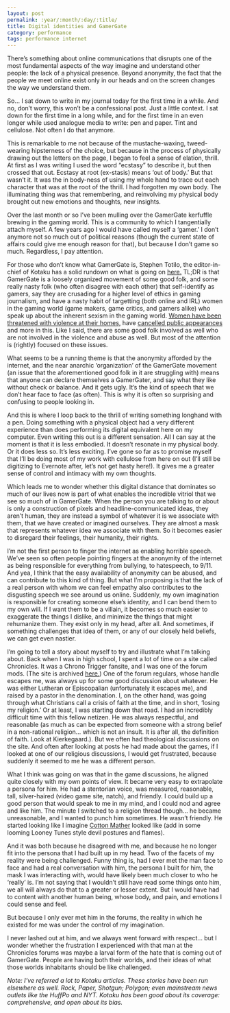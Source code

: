 ```yaml
---
layout: post
permalink: :year/:month/:day/:title/
title: Digital identities and GamerGate
category: performance
tags: performance internet
---
```



There’s something about online communications that disrupts one of the most fundamental aspects of the way imagine and understand other people: the lack of a physical presence. Beyond anonymity, the fact that the people we meet online exist only in our heads and on the screen changes the way we understand them.

<!-- more -->

So… I sat down to write in my journal today for the first time in a while. And no, don’t worry, this won’t be a confessional post. Just a little context. I sat down for the first time in a long while, and for the first time in an even longer while used analogue media to write: pen and paper. Tint and cellulose. Not often I do that anymore.

This is remarkable to me not because of the mustache-waxing, tweed-wearing hipsterness of the choice, but because in the process of physically drawing out the letters on the page, I began to feel a sense of elation, thrill. At first as I was writing I used the word “ecstasy” to describe it, but then crossed that out. Ecstasy at root (ex-stasis) means ‘out of body.’ But that wasn’t it. It was the in body-ness of using my whole hand to trace out each character that was at the root of the thrill. I had forgotten my own body. The illuminating thing was that remembering, and reinvolving my physical body brought out new emotions and thoughts, new insights.

Over the last month or so I’ve been mulling over the GamerGate kerfuffle brewing in the gaming world. This is a community to which I tangentially attach myself. A few years ago I would have called myself a ‘gamer.’ I don’t anymore not so much out of political reasons (though the current state of affairs could give me enough reason for that), but because I don’t game so much. Regardless, I pay attention.

For those who don’t know what GamerGate is, Stephen Totilo, the editor-in-chief of Kotaku has a solid rundown on what is going on <a href="http://kotaku.com/about-gamergate-1630707501" alt ="Kotaku on GamerGate">here.</a>  TL;DR is that GamerGate is a loosely organized movement of some good folk, and some really nasty folk (who often disagree with each other) that self-identify as gamers, say they are crusading for a higher level of ethics in gaming journalism, and have a nasty habit of targetting (both online and IRL) women in the gaming world (game makers, game critics, and gamers alike) who speak up about the inherent sexism in the gaming world. <a href="http://kotaku.com/another-woman-in-gaming-flees-home-following-death-thre-1645280338" alt="Zoe Quinn threatened at her home">Women have been threatened with violence at their homes,</a> have <a href="http://kotaku.com/terror-threat-targets-anita-sarkeesian-for-speaking-at-1646371245" alt="Anita Sarkeesian cancels talk after bomb threat">cancelled public appearances</a> and more in this. Like I said, there are some good folk involved as well who are not involved in the violence and abuse as well. But most of the attention is (rightly) focused on these issues.

What seems to be a running theme is that the anonymity afforded by the internet, and the near anarchic ‘organization’ of the GamerGate movement (an issue that the aforementioned good folk in it are struggling with) means that anyone can declare themselves a GamerGater, and say what they like without check or balance. And it gets ugly. It’s the kind of speech that we don’t hear face to face (as often). This is why it is often so surprising and confusing to people looking in.

And this is where I loop back to the thrill of writing something longhand with a pen. Doing something with a physical object had a very different experience than does performing its digital equivalent here on my computer. Even writing this out is a different sensation. All I can say at the moment is that it is less embodied. It doesn’t resonate in my physical body. Or it does less so. It’s less exciting. I’ve gone so far as to promise myself that I’ll be doing most of my work with cellulose from here on out (I’ll still be digitizing to Evernote after, let’s not get hasty here!). It gives me a greater sense of control and intimacy with my own thoughts.

Which leads me to wonder whether this digital distance that dominates so much of our lives now is part of what enables the incredible vitriol that we see so much of in GamerGate. When the person you are talking to or about is only a construction of pixels and headline-communicated ideas, they aren’t human, they are instead a symbol of whatever it is we associate with them, that we have created or imagined ourselves. They are almost a mask that represents whatever idea we associate with them. So it becomes easier to disregard their feelings, their humanity, their rights.

I’m not the first person to finger the internet as enabling horrible speech. We’ve seen so often people pointing fingers at the anonymity of the internet as being responsible for everything from bullying, to hatespeech, to 9/11. And yea, I think that the easy availability of anonymity can be abused, and can contribute to this kind of thing. But what I’m proposing is that the lack of a real person with whom we can feel empathy also contributes to the disgusting speech we see around us online. Suddenly, my own imagination is responsible for creating someone else’s identity, and I can bend them to my own will. If I want them to be a villain, it becomes so much easier to exaggerate the things I dislike, and minimize the things that might rehumanize them. They exist only in my head, after all. And sometimes, if something challenges that idea of them, or any of our closely held beliefs, we can get even nastier.

I’m going to tell a story about myself to try and illustrate what I’m talking about. Back when I was in high school, I spent a lot of time on a site called Chronicles. It was a Chrono Trigger fansite, and I was one of the forum mods. (The site is archived <a href="http://gamespy-archives.quaddicted.com/sites/www.rpgplanet.com/chrono/nw_staff.shtml.html" alt="archive of Chrono Trigger Chronicles">here.</a>) One of the forum regulars, whose handle escapes me, was always up for some good discussion about whatever. He was either Lutheran or Episcopalian (unfortunately it escapes me), and raised by a pastor in the denomination. I, on the other hand, was going through what Christians call a crisis of faith at the time, and in short, ‘losing my religion.’ Or at least, I was starting down that road. I had an incredibly difficult time with this fellow netizen. He was always respectful, and reasonable (as much as can be expected from someone with a strong belief in a non-rational religion… which is not an insult. It is after all, the definition of faith. Look at Kierkegaard.). But we often had theological discussions on the site. And often after looking at posts he had made about the games, if I looked at one of our religious discussions, I would get frustrated, because suddenly it seemed to me he was a different person.

What I think was going on was that in the game discussions, he aligned quite closely with my own points of view. It became very easy to extrapolate a persona for him. He had a stentorian voice, was measured, reasonable, tall, silver-haired (video game site, natch), and friendly. I could build up a good person that would speak to me in my mind, and I could nod and agree and like him. The minute I switched to a religion thread though… he became unreasonable, and I wanted to punch him sometimes. He wasn’t friendly. He started looking like I imagine <a href="https://en.wikipedia.org/wiki/Cotton_Mather" alt="Wikipedia entry on Cotton Mather">Cotton Mather</a> looked like (add in some looming Looney Tunes style devil postures and flames).

And it was both because he disagreed with me, and because he no longer fit into the persona that I had built up in my head. Two of the facets of my reality were being challenged. Funny thing is, had I ever met the man face to face and had a real conversation with him, the persona I built for him, the mask I was interacting with, would have likely been much closer to who he ‘really’ is. I’m not saying that I wouldn’t still have read some things onto him, we all will always do that to a greater or lesser extent. But I would have had to content with another human being, whose body, and pain, and emotions I could sense and feel.

But because I only ever met him in the forums, the reality in which he existed for me was under the control of my imagination.

I never lashed out at him, and we always went forward with respect… but I wonder whether the frustration I experienced with that man at the Chronicles forums was maybe a larval form of the hate that is coming out of GamerGate. People are having both their worlds, and their ideas of what those worlds inhabitants should be like challenged.

*Note:
I’ve referred a lot to Kotaku articles. These stories have been run elsewhere as well. Rock, Paper, Shotgun; Polygon; even mainstream news outlets like the HuffPo and NYT. Kotaku has been good about its coverage: comprehensive, and open about its bias.*
